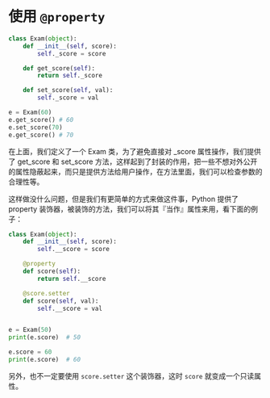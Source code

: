# 使用 `@property`

```python
class Exam(object):
    def __init__(self, score):
        self._score = score

    def get_score(self):
        return self._score

    def set_score(self, val):
        self._score = val

e = Exam(60)
e.get_score() # 60
e.set_score(70)
e.get_score() # 70
```

在上面，我们定义了一个 Exam 类，为了避免直接对 \_score 属性操作，我们提供了 get_score 和 set_score 方法，这样起到了封装的作用，把一些不想对外公开的属性隐蔽起来，而只是提供方法给用户操作，在方法里面，我们可以检查参数的合理性等。

这样做没什么问题，但是我们有更简单的方式来做这件事，Python 提供了 property 装饰器，被装饰的方法，我们可以将其『当作』属性来用，看下面的例子：

```python
class Exam(object):
    def __init__(self, score):
        self.__score = score

    @property
    def score(self):
        return self.__score

    @score.setter
    def score(self, val):
        self.__score = val


e = Exam(50)
print(e.score)  # 50

e.score = 60
print(e.score)  # 60
```

另外，也不一定要使用 `score.setter` 这个装饰器，这时 `score` 就变成一个只读属性。
